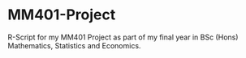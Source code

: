 # MM401-Project
R-Script for my MM401 Project as part of my final year in BSc (Hons) Mathematics, Statistics and Economics. 
